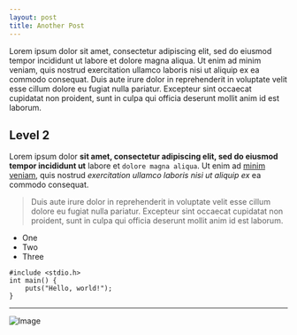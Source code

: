 ```yaml
---
layout: post
title: Another Post
---
```

Lorem ipsum dolor sit amet, consectetur adipiscing elit, sed do eiusmod tempor incididunt ut labore et dolore magna aliqua. Ut enim ad minim veniam, quis nostrud exercitation ullamco laboris nisi ut aliquip ex ea commodo consequat. Duis aute irure dolor in reprehenderit in voluptate velit esse cillum dolore eu fugiat nulla pariatur. Excepteur sint occaecat cupidatat non proident, sunt in culpa qui officia deserunt mollit anim id est laborum.

Level 2
-------
Lorem ipsum dolor **sit amet, consectetur adipiscing elit, sed do eiusmod tempor incididunt ut** labore et `dolore magna aliqua`. Ut enim ad [minim veniam](http://example.com/), quis nostrud _exercitation ullamco laboris nisi ut aliquip ex_ ea commodo consequat. 

> Duis aute irure dolor in reprehenderit in voluptate velit esse cillum dolore eu fugiat nulla pariatur. Excepteur sint occaecat cupidatat non proident, sunt in culpa qui officia deserunt mollit anim id est laborum.

-   One
-   Two
-   Three

```
#include <stdio.h>
int main() {
    puts("Hello, world!");
}
```
_____

![Image](/picture.png)

